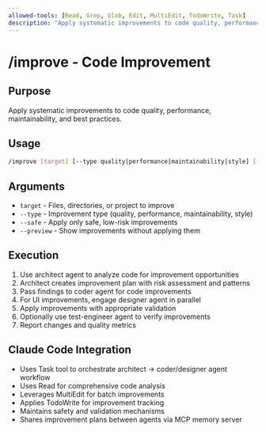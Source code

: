 ```yaml
---
allowed-tools: [Read, Grep, Glob, Edit, MultiEdit, TodoWrite, Task]
description: "Apply systematic improvements to code quality, performance, and maintainability"
---
```


# /improve - Code Improvement

## Purpose

Apply systematic improvements to code quality, performance, maintainability, and best practices.

## Usage

```bash
/improve [target] [--type quality|performance|maintainability|style] [--safe]
```

## Arguments

- `target` - Files, directories, or project to improve
- `--type` - Improvement type (quality, performance, maintainability, style)
- `--safe` - Apply only safe, low-risk improvements
- `--preview` - Show improvements without applying them

## Execution

1. Use architect agent to analyze code for improvement opportunities
2. Architect creates improvement plan with risk assessment and patterns
3. Pass findings to coder agent for code improvements
4. For UI improvements, engage designer agent in parallel
5. Apply improvements with appropriate validation
6. Optionally use test-engineer agent to verify improvements
7. Report changes and quality metrics

## Claude Code Integration

- Uses Task tool to orchestrate architect → coder/designer agent workflow
- Uses Read for comprehensive code analysis
- Leverages MultiEdit for batch improvements
- Applies TodoWrite for improvement tracking
- Maintains safety and validation mechanisms
- Shares improvement plans between agents via MCP memory server
